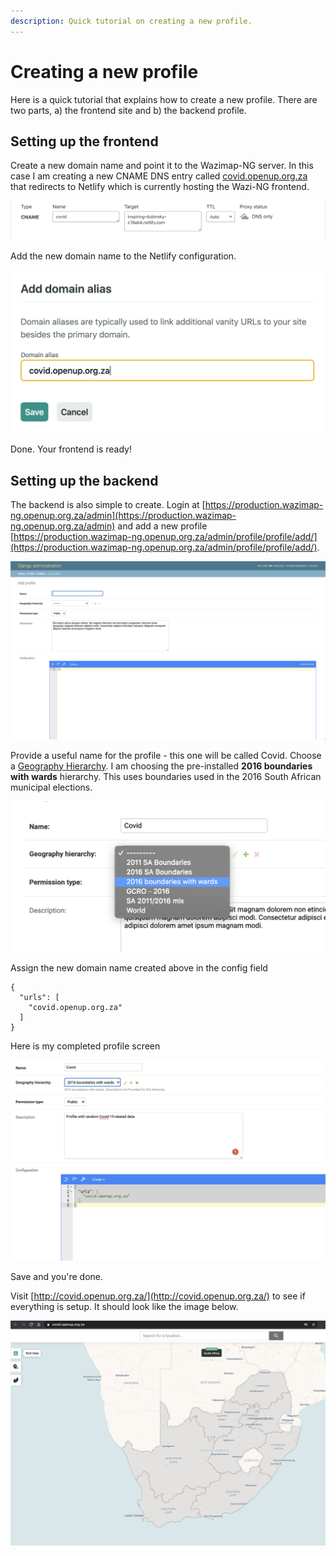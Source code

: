 ```yaml
---
description: Quick tutorial on creating a new profile.
---
```


# Creating a new profile

Here is a quick tutorial that explains how to create a new profile. There are two parts, a\) the frontend site and b\) the backend profile.

## Setting up the frontend

Create a new domain name and point it to the Wazimap-NG server. In this case I am creating a new CNAME DNS entry called [covid.openup.org.za](https://covid.openup.org.za) that redirects to Netlify which is currently hosting the Wazi-NG frontend.

![Adding a CNAME DNS entry](../.gitbook/assets/screen-shot-2020-09-12-at-09.16.37.png)

Add the new domain name to the Netlify configuration.

![Create a new domain alias on Netlify](../.gitbook/assets/screen-shot-2020-09-12-at-09.21.53.png)

Done. Your frontend is ready!

## Setting up the backend

The backend is also simple to create. Login at [https://production.wazimap-ng.openup.org.za/admin](https://production.wazimap-ng.openup.org.za/admin) and add a new profile [https://production.wazimap-ng.openup.org.za/admin/profile/profile/add/](https://production.wazimap-ng.openup.org.za/admin/profile/profile/add/). 

![](../.gitbook/assets/screen-shot-2020-09-12-at-09.12.33.png)

Provide a useful name for the profile - this one will be called Covid. Choose a [Geography Hierarchy](../system-architecture/geography-hierarchies.md). I am choosing the pre-installed **2016 boundaries with wards** hierarchy. This uses boundaries used in the 2016 South African municipal elections.

![](../.gitbook/assets/screen-shot-2020-09-12-at-09.24.39.png)

Assign the new domain name created above in the config field

```text
{
  "urls": [
    "covid.openup.org.za"
  ]
}
```

Here is my completed profile screen

![](../.gitbook/assets/screen-shot-2020-09-12-at-09.30.57.png)

Save and you're done.

Visit [http://covid.openup.org.za/](http://covid.openup.org.za/) to see if everything is setup. It should look like the image below.

![](../.gitbook/assets/screen-shot-2020-09-12-at-09.32.29.png)

